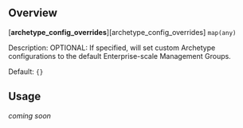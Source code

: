 ## Overview

[**archetype_config_overrides**][archetype_config_overrides] `map(any)`

Description: OPTIONAL: If specified, will set custom Archetype configurations to the default Enterprise-scale Management Groups.

Default: `{}`

## Usage
_coming soon_